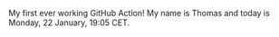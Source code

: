 My first ever working GitHub Action!
My name is Thomas and today is Monday, 22 January, 19:05 CET. 
